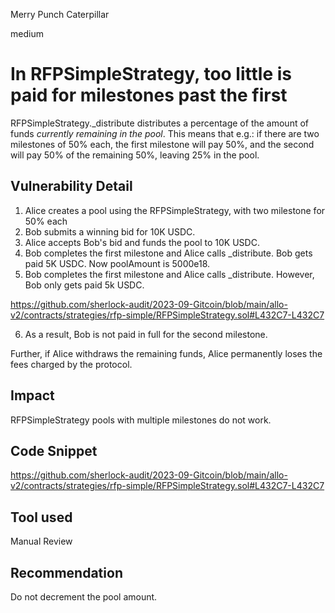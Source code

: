 Merry Punch Caterpillar

medium

# In RFPSimpleStrategy, too little is paid for milestones past the first

RFPSimpleStrategy._distribute distributes a percentage of the amount of funds *currently remaining in the pool*. This means that e.g.: if there are two milestones of 50% each, the first milestone will pay 50%, and the second will pay 50% of the remaining 50%, leaving 25% in the pool.

## Vulnerability Detail

1. Alice creates a pool using the RFPSimpleStrategy, with two milestone for 50% each
2. Bob submits a winning bid for 10K USDC. 
3. Alice accepts Bob's bid and funds the pool to 10K USDC.
4. Bob completes the first milestone and Alice calls _distribute. Bob gets paid 5K USDC. Now poolAmount is 5000e18.
5. Bob completes the first milestone and Alice calls _distribute. However, Bob only gets paid 5k USDC.

https://github.com/sherlock-audit/2023-09-Gitcoin/blob/main/allo-v2/contracts/strategies/rfp-simple/RFPSimpleStrategy.sol#L432C7-L432C7

6. As a result, Bob is not paid in full for the second milestone. 

Further, if Alice withdraws the remaining funds, Alice permanently loses the fees charged by the protocol. 

## Impact

RFPSimpleStrategy pools with multiple milestones do not work.

## Code Snippet

https://github.com/sherlock-audit/2023-09-Gitcoin/blob/main/allo-v2/contracts/strategies/rfp-simple/RFPSimpleStrategy.sol#L432C7-L432C7


## Tool used

Manual Review

## Recommendation

Do not decrement the pool amount.